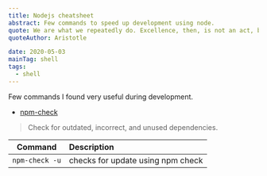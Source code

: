 ```yaml
---
title: Nodejs cheatsheet
abstract: Few commands to speed up development using node.
quote: We are what we repeatedly do. Excellence, then, is not an act, but a habit.
quoteAuthor: Aristotle

date: 2020-05-03
mainTag: shell
tags:
  - shell
---
```


Few commands I found very useful during development.

- [npm-check](https://github.com/dylang/npm-check)

> Check for outdated, incorrect, and unused dependencies.


| Command                               | Description                                             |
|---------------------------------------|:--------------------------------------------------------|
| `npm-check -u`                        | checks for update using npm check                       |


